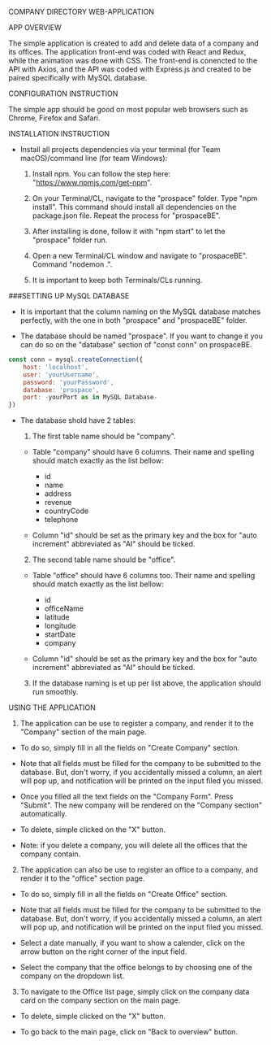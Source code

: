 COMPANY DIRECTORY WEB-APPLICATION


APP OVERVIEW

The simple application is created to add and delete data of a company and its offices. The application front-end was coded with React and Redux, while the animation was done with CSS. The front-end is conencted to the API with Axios, and the API was coded with Express.js and created to be paired specifically with MySQL database.

CONFIGURATION INSTRUCTION

The simple app should be good on most popular web browsers such as Chrome, Firefox and Safari. 

INSTALLATION INSTRUCTION

- Install all projects dependencies via your terminal (for Team macOS)/command line (for team Windows):
  1. Install npm. You can follow the step here: "https://www.npmjs.com/get-npm".

  2. On your Terminal/CL, navigate to the "prospace" folder. Type "npm  install". This command should install all dependencies on the package.json file. Repeat the process for "prospaceBE".

  3. After installing is done, follow it with "npm start" to let the "prospace" folder run.
  
  4. Open a new Terminal/CL window and navigate to "prospaceBE". Command "nodemon .".

  5. It is important to keep both Terminals/CLs running.

###SETTING UP MySQL DATABASE

- It is important that the column naming on the MySQL database matches perfectly, with the one in both "prospace" and "prospaceBE" folder.

- The database should be named "prospace". If you want to change it you can do so on the "database" section of "const conn" on prospaceBE.

```javascript
const conn = mysql.createConnection({
    host: 'localhost',
    user: 'yourUsername',
    password: 'yourPassword',
    database: 'prospace',
    port: -yourPort as in MySQL Database- 
})
```
- The database shold have 2 tables:

  1. The first table name should be "company".
    - Table "company" should have 6 columns. Their name and spelling should match exactly as the list bellow:
      - id
      - name
      - address
      - revenue
      - countryCode
      - telephone

    - Column "id" should be set as the primary key and the box for "auto increment" abbreviated as "AI" should be ticked.

  2. The second table name should be "office".
    - Table "office" should have 6 columns too. Their name and spelling should match exactly as the list bellow:
      - id
      - officeName
      - latitude
      - longitude
      - startDate
      - company
    
    - Column "id" should be set as the primary key and the box for "auto increment" abbreviated as "AI" should be ticked.

  3. If the database naming is et up per list above, the application should run smoothly.


USING THE APPLICATION

1. The application can be use to register a company, and render it to the "Company" section of the main page. 

  - To do so, simply fill in all the fields on "Create Company" section.

  - Note that all fields must be filled for the company to be submitted to the database. But, don't worry, if you accidentally missed a column, an alert will pop up, and notification will be printed on the input filed you missed.

  - Once you filled all the text fields on the "Company Form". Press "Submit". The new company will be rendered on the "Company section" automatically.

  - To delete, simple clicked on the "X" button.
  
  - Note: if you delete a company, you will delete all the offices that the company contain.

2. The application can also be use to register an office to a company, and render it to the "office" section page.

  - To do so, simply fill in all the fields on "Create Office" section.

  - Note that all fields must be filled for the company to be submitted to the database. But, don't worry, if you accidentally missed a column, an alert will pop up, and notification will be printed on the input filed you missed.

  - Select a date manually, if you want to show a calender, click on the arrow button on the right corner of the input field.

  - Select the company that the office belongs to by choosing one of the company on the dropdown list.

3. To navigate to the Office list page, simply click on the company data card on the company section on the main page.

  - To delete, simple clicked on the "X" button.

  - To go back to the main page, click on "Back to overview" button.


